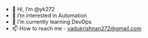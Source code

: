 - 👋 Hi, I’m @yk272
- 👀 I’m interested in Automation
- 🌱 I’m currently learning DevOps
- 📫 How to reach me - yadukrishnan272@gmail.com

<!---
yk272/yk272 is a ✨ special ✨ repository because its `README.md` (this file) appears on your GitHub profile.
You can click the Preview link to take a look at your changes.
--->
